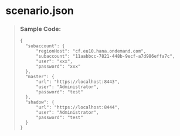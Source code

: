 <!-- loio540b396d9c9c4ca6ae688747e8f7d56d -->

# scenario.json

> ### Sample Code:  
> ```
> {
> 	"subaccount": {
> 		"regionHost": "cf.eu10.hana.ondemand.com",
> 		"subaccount": "11aabbcc-7821-448b-9ecf-a7d986effa7c",
> 		"user": "xxx",
> 		"password": "xxx"
> 	},
> 	"master": {
> 		"url": "https://localhost:8443",
> 		"user": "Administrator",
> 		"password": "test"
> 	},
> 	"shadow": {
> 		"url": "https://localhost:8444",
> 		"user": "Administrator",
> 		"password": "test"
> 	}
> }
> ```

